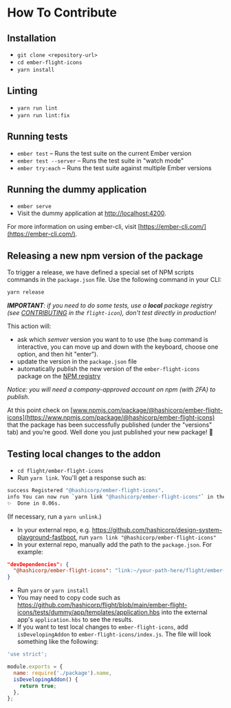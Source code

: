 # How To Contribute

## Installation

* `git clone <repository-url>`
* `cd ember-flight-icons`
* `yarn install`

## Linting

* `yarn run lint`
* `yarn run lint:fix`

## Running tests

* `ember test` – Runs the test suite on the current Ember version
* `ember test --server` – Runs the test suite in "watch mode"
* `ember try:each` – Runs the test suite against multiple Ember versions

## Running the dummy application

* `ember serve`
* Visit the dummy application at [http://localhost:4200](http://localhost:4200).

For more information on using ember-cli, visit [https://ember-cli.com/](https://ember-cli.com/).

## Releasing a new npm version of the package

To trigger a release, we have defined a special set of NPM scripts commands in the `package.json` file. Use the following command in your CLI:


```bash
yarn release
```

_**IMPORTANT**: if you need to do some tests, use a **local** package registry (see [CONTRIBUTING](../flight-icons/CONTRIBUTING.md) in the `flight-icon`), don't test directly in production!_

This action will:

* ask which _semver_ version you want to to use (the `bump` command is interactive, you can move up and down with the keyboard, choose one option, and then hit "enter").
* update the version in the `package.json` file
* automatically publish the new version of the `ember-flight-icons` package on the [NPM registry](https://www.npmjs.com/)

_Notice: you will need a company-approved account on npm (with 2FA) to publish._

At this point check on [www.npmjs.com/package/@hashicorp/ember-flight-icons](https://www.npmjs.com/package/@hashicorp/ember-flight-icons) that the package has been successfully published (under the "versions" tab) and you're good. Well done you just published your new package! 🎉


## Testing local changes to the addon

- `cd flight/ember-flight-icons`
- Run `yarn link`. You'll get a response such as:

```bash
success Registered "@hashicorp/ember-flight-icons".
info You can now run `yarn link "@hashicorp/ember-flight-icons"` in the projects where you want to use this package and it will be used instead.
✨  Done in 0.06s.
```

(If necessary, run a `yarn unlink`.)

- In your external repo, e.g. https://github.com/hashicorp/design-system-playground-fastboot, run `yarn link "@hashicorp/ember-flight-icons"`
- In your external repo, manually add the path to the `package.json`. For example:

```json
"devDependencies": {
  "@hashicorp/ember-flight-icons": "link:~/your-path-here/flight/ember-flight-icons",
}
```

- Run `yarn` or `yarn install`
- You may need to copy code such as https://github.com/hashicorp/flight/blob/main/ember-flight-icons/tests/dummy/app/templates/application.hbs into the external app's `application.hbs` to see the results.
- If you want to test local changes to `ember-flight-icons`, add `isDevelopingAddon` to `ember-flight-icons/index.js`. The file will look something like the following:

```js
'use strict';

module.exports = {
  name: require('./package').name,
  isDevelopingAddon() {
    return true;
  },
};
```
